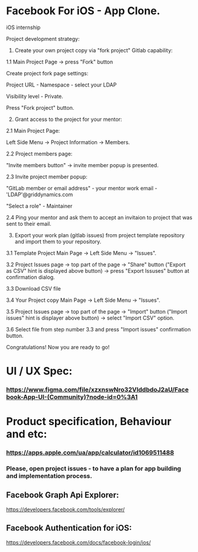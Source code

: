 # Facebook For iOS - App Clone.

iOS internship

Project development strategy:

1. Create your own project copy via "fork project" Gitlab capability:

1.1 Main Project Page -> press "Fork" button

Create project fork page settings:

Project URL - Namespace - select your LDAP

Visibility level - Private.

Press "Fork project" button.

2. Grant access to the project for your mentor:

2.1 Main Project Page:

Left Side Menu -> Project Information -> Members.

2.2 Project members page:

"Invite members button" -> invite member popup is presented.

2.3 Invite project member popup:

"GitLab member or email address" - your mentor work email - 'LDAP'@griddynamics.com

"Select a role" - Maintainer

2.4 Ping your mentor and ask them to accept an invitaion to project that was sent to their email.

3. Export your work plan (gitlab issues) from project template repository and import them to your repository.

3.1 Template Project Main Page -> Left Side Menu -> "Issues".

3.2 Project Issues page -> top part of the page -> "Share" button ("Export as CSV" hint is displayed above button) -> press "Export Issuses" button at confirmation dialog.

3.3 Download CSV file

3.4 Your Project copy Main Page -> Left Side Menu -> "Issues".

3.5 Project Issues page -> top part of the page -> "Import" button ("Import issues" hint is displayer above button) -> select "Import CSV" option.

3.6 Select file from step number 3.3 and press "Import issues" confirmation button.

Congratulations! Now you are ready to go!

# UI / UX Spec:

### https://www.figma.com/file/xzxnswNro32VIddbdoJ2aU/Facebook-App-UI-(Community)?node-id=0%3A1

# Product specification, Behaviour and etc:

### https://apps.apple.com/ua/app/calculator/id1069511488

### Please, open project issues - to have a plan for app building and implementation process. 


## Facebook Graph Api Explorer:

https://developers.facebook.com/tools/explorer/

## Facebook Authentication for iOS:

https://developers.facebook.com/docs/facebook-login/ios/
